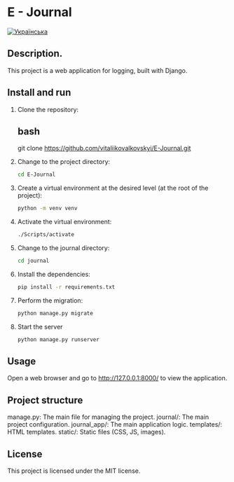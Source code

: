 # E - Journal

[![Українська](https://img.shields.io/badge/Мова-Українська-blue)](README.md)

## Description.

This project is a web application for logging, built with Django.


## Install and run


1. Clone the repository:
   ## bash
   git clone https://github.com/vitaliikovalkovskyi/E-Journal.git

2. Change to the project directory:
   ```bash
   cd E-Journal

3. Create a virtual environment at the desired level (at the root of the project):
   ```bash
   python -m venv venv

4. Activate the virtual environment:
   ```bash
   ./Scripts/activate

5. Change to the journal directory:
   ```bash
   cd journal

6. Install the dependencies:
   ```bash
   pip install -r requirements.txt

7. Perform the migration:
   ```bash
   python manage.py migrate

8. Start the server
   ```bash
   python manage.py runserver

## Usage
Open a web browser and go to http://127.0.0.1:8000/ to view the application.
## Project structure
manage.py: The main file for managing the project.
journal/: The main project configuration.
journal_app/: The main application logic.
templates/: HTML templates.
static/: Static files (CSS, JS, images).
## License
This project is licensed under the MIT license.

